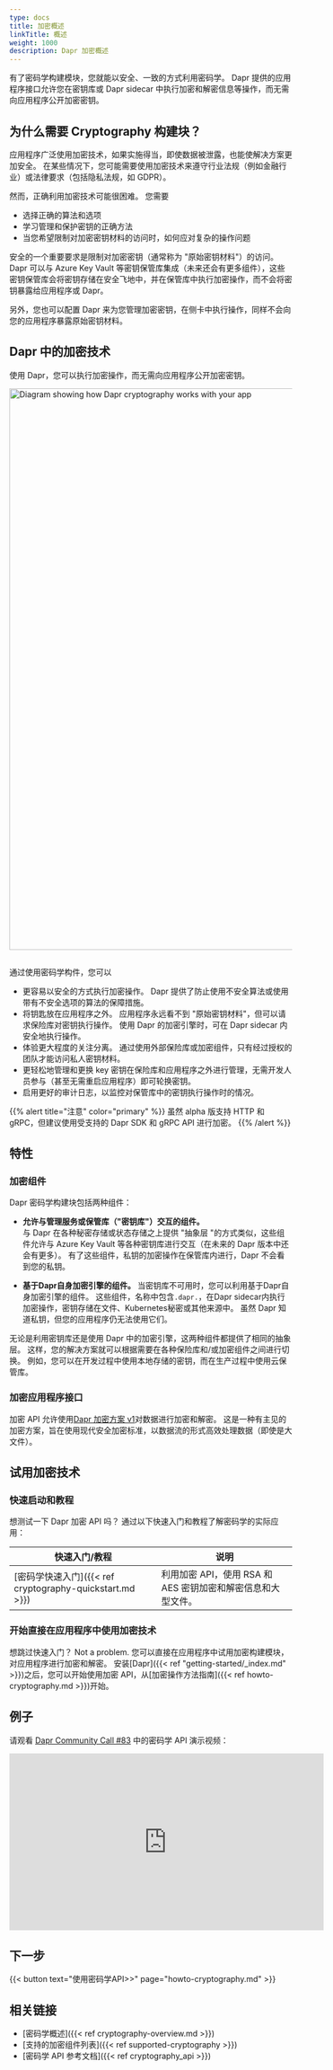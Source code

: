 ```yaml
---
type: docs
title: 加密概述
linkTitle: 概述
weight: 1000
description: Dapr 加密概述
---
```


有了密码学构建模块，您就能以安全、一致的方式利用密码学。 Dapr 提供的应用程序接口允许您在密钥库或 Dapr sidecar 中执行加密和解密信息等操作，而无需向应用程序公开加密密钥。

## 为什么需要 Cryptography 构建块？

应用程序广泛使用加密技术，如果实施得当，即使数据被泄露，也能使解决方案更加安全。 在某些情况下，您可能需要使用加密技术来遵守行业法规（例如金融行业）或法律要求（包括隐私法规，如 GDPR）。

然而，正确利用加密技术可能很困难。 您需要

- 选择正确的算法和选项
- 学习管理和保护密钥的正确方法
- 当您希望限制对加密密钥材料的访问时，如何应对复杂的操作问题

安全的一个重要要求是限制对加密密钥（通常称为 "原始密钥材料"）的访问。 Dapr 可以与 Azure Key Vault 等密钥保管库集成（未来还会有更多组件），这些密钥保管库会将密钥存储在安全飞地中，并在保管库中执行加密操作，而不会将密钥暴露给应用程序或 Dapr。

另外，您也可以配置 Dapr 来为您管理加密密钥，在侧卡中执行操作，同样不会向您的应用程序暴露原始密钥材料。

## Dapr 中的加密技术

使用 Dapr，您可以执行加密操作，而无需向应用程序公开加密密钥。

<img src="/images/cryptography-overview.png" width=1000 style="padding-bottom:15px;" alt="Diagram showing how Dapr cryptography works with your app">

通过使用密码学构件，您可以

- 更容易以安全的方式执行加密操作。 Dapr 提供了防止使用不安全算法或使用带有不安全选项的算法的保障措施。
- 将钥匙放在应用程序之外。 应用程序永远看不到 "原始密钥材料"，但可以请求保险库对密钥执行操作。 使用 Dapr 的加密引擎时，可在 Dapr sidecar 内安全地执行操作。
- 体验更大程度的关注分离。 通过使用外部保险库或加密组件，只有经过授权的团队才能访问私人密钥材料。
- 更轻松地管理和更换 key 密钥在保险库和应用程序之外进行管理，无需开发人员参与（甚至无需重启应用程序）即可轮换密钥。
- 启用更好的审计日志，以监控对保管库中的密钥执行操作时的情况。

{{% alert title="注意" color="primary" %}}
虽然 alpha 版支持 HTTP 和 gRPC，但建议使用受支持的 Dapr SDK 和 gRPC API 进行加密。
{{% /alert %}}

## 特性

### 加密组件

Dapr 密码学构建块包括两种组件：

- **允许与管理服务或保管库（"密钥库"）交互的组件。**\
  与 Dapr 在各种秘密存储或状态存储之上提供 "抽象层 "的方式类似，这些组件允许与 Azure Key Vault 等各种密钥库进行交互（在未来的 Dapr 版本中还会有更多）。 有了这些组件，私钥的加密操作在保管库内进行，Dapr 不会看到您的私钥。

- **基于Dapr自身加密引擎的组件。**
  当密钥库不可用时，您可以利用基于Dapr自身加密引擎的组件。 这些组件，名称中包含`.dapr.`，在Dapr sidecar内执行加密操作，密钥存储在文件、Kubernetes秘密或其他来源中。 虽然 Dapr 知道私钥，但您的应用程序仍无法使用它们。

无论是利用密钥库还是使用 Dapr 中的加密引擎，这两种组件都提供了相同的抽象层。 这样，您的解决方案就可以根据需要在各种保险库和/或加密组件之间进行切换。 例如，您可以在开发过程中使用本地存储的密钥，而在生产过程中使用云保管库。

### 加密应用程序接口

加密 API 允许使用[Dapr 加密方案 v1](https://github.com/dapr/kit/blob/main/schemes/enc/v1/README.md)对数据进行加密和解密。 这是一种有主见的加密方案，旨在使用现代安全加密标准，以数据流的形式高效处理数据（即使是大文件）。

## 试用加密技术

### 快速启动和教程

想测试一下 Dapr 加密 API 吗？ 通过以下快速入门和教程了解密码学的实际应用：

| 快速入门/教程                                                                                                                  | 说明                                    |
| ------------------------------------------------------------------------------------------------------------------------ | ------------------------------------- |
| [密码学快速入门]({{< ref cryptography-quickstart.md >}}) | 利用加密 API，使用 RSA 和 AES 密钥加密和解密信息和大型文件。 |

### 开始直接在应用程序中使用加密技术

想跳过快速入门？ Not a problem. 您可以直接在应用程序中试用加密构建模块，对应用程序进行加密和解密。 安装[Dapr]({{< ref "getting-started/_index.md" >}})之后，您可以开始使用加密 API，从[加密操作方法指南]({{< ref howto-cryptography.md >}})开始。

## 例子

请观看 [Dapr Community Call #83](https://youtu.be/PRWYX4lb2Sg?t=1148) 中的密码学 API 演示视频：

<iframe width="560" height="315" src="https://www.youtube-nocookie.com/embed/PRWYX4lb2Sg?start=1148" title="YouTube video player" frameborder="0" allow="accelerometer; autoplay; clipboard-write; encrypted-media; gyroscope; picture-in-picture; web-share" allowfullscreen></iframe>

## 下一步

{{< button text="使用密码学API>>" page="howto-cryptography.md" >}}

## 相关链接

- [密码学概述]({{< ref cryptography-overview.md >}})
- [支持的加密组件列表]({{< ref supported-cryptography >}})
- [密码学 API 参考文档]({{< ref cryptography_api >}})
